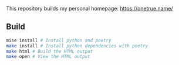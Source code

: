 This repository builds my personal homepage: <https://onetrue.name/>

## Build

```sh
mise install # Install python and poetry
make install # Install python dependencies with poetry
make html # Build the HTML output
make open # View the HTML output
```
